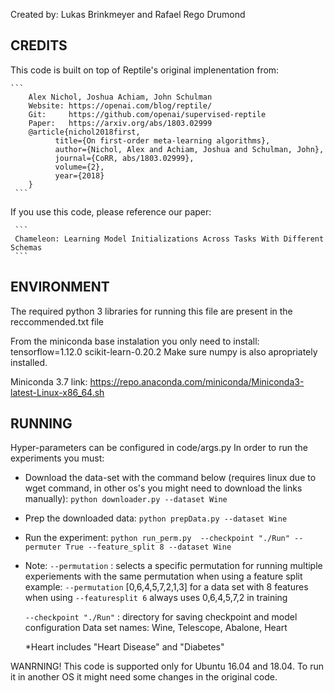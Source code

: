 Created by: Lukas Brinkmeyer and Rafael Rego Drumond

## CREDITS
   This code is built on top of Reptile's original implenentation from:
   
    ```
        Alex Nichol, Joshua Achiam, John Schulman
        Website: https://openai.com/blog/reptile/
        Git:     https://github.com/openai/supervised-reptile
        Paper:   https://arxiv.org/abs/1803.02999
        @article{nichol2018first,
              title={On first-order meta-learning algorithms},
              author={Nichol, Alex and Achiam, Joshua and Schulman, John},
              journal={CoRR, abs/1803.02999},
              volume={2},
              year={2018}
        }
     ```

   If you use this code, please reference our paper:
   
     ```
     Chameleon: Learning Model Initializations Across Tasks With Different Schemas
     ```
 
 ## ENVIRONMENT
   The required python 3 libraries for running this file are present in the reccommended.txt file
    
   From the miniconda base instalation you only need to install:
        tensorflow=1.12.0
        scikit-learn-0.20.2
   Make sure numpy is also apropriately installed.
    
   Miniconda 3.7 link:
   https://repo.anaconda.com/miniconda/Miniconda3-latest-Linux-x86_64.sh

## RUNNING
   Hyper-parameters can be configured in code/args.py
   In order to run the experiments you must:
    
   - Download the data-set with the command below (requires linux due to wget command, in other os's you might need to download the links manually):
        ```python downloader.py --dataset Wine```
        
   - Prep the downloaded data:
        ```python prepData.py --dataset Wine```
        
   - Run the experiment:
        ```python run_perm.py  --checkpoint "./Run" --permuter True --feature_split 8 --dataset Wine```
        
   - Note:
        ```--permutation```    : selects a specific permutation for running multiple
                               experiements with the same permutation when using a feature split
                               example: ```--permutation``` [0,6,4,5,7,2,1,3] for a data set with 8 features when
                               using ```--featuresplit 6``` always uses 0,6,4,5,7,2 in training
        
        ```--checkpoint "./Run"``` : directory for saving checkpoint and model configuration
   Data set names:
        Wine, Telescope, Abalone, Heart
        
        *Heart includes "Heart Disease" and "Diabetes"
        
   WANRNING!
            This code is supported only for Ubuntu 16.04 and 18.04. To run it in another OS it might need some
            changes in the original code.
